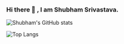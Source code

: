 ### Hi there 👋 , I am Shubham Srivastava.

![Shubham's GitHub stats](https://github-readme-stats.vercel.app/api?username=shubhamsrs&show_icons=true)

![Top Langs](https://github-readme-stats.vercel.app/api/top-langs/?username=anuraghazra&layout=compact)



<!--
**shubhamsrs/shubhamsrs** is a ✨ _special_ ✨ repository because its `README.md` (this file) appears on your GitHub profile.

Here are some ideas to get you started:

- 🔭 I’m currently working on ...
- 🌱 I’m currently learning ...
- 👯 I’m looking to collaborate on ...
- 🤔 I’m looking for help with ...
- 💬 Ask me about ...
- 📫 How to reach me: ...
- 😄 Pronouns: ...
- ⚡ Fun fact: ...
-->
